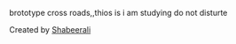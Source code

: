 brototype cross roads,,thios is i am studying do not disturte


Created by [Shabeerali](https://www.instagram.com/shabeer_bin_khalid/)
